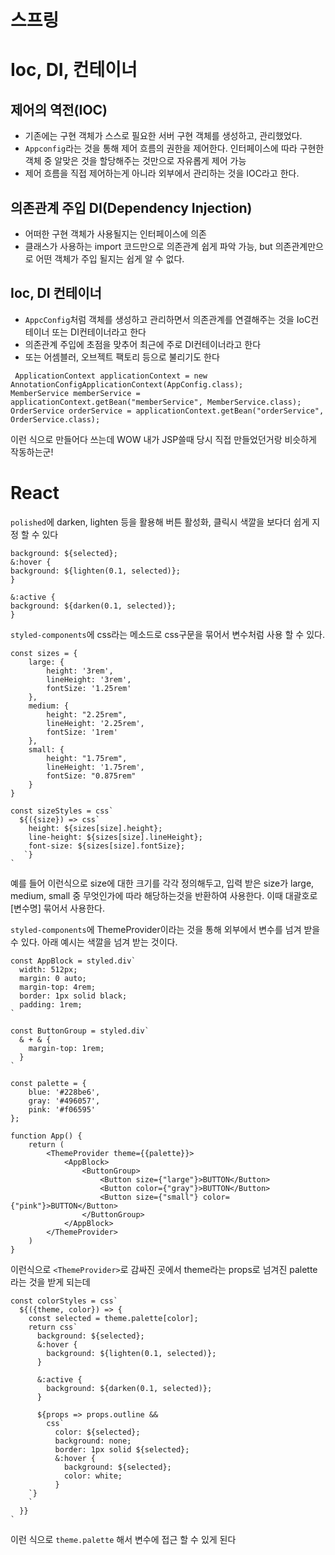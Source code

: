 # 스프링
# Ioc, DI, 컨테이너
## 제어의 역전(IOC)
* 기존에는 구현 객체가 스스로 필요한 서버 구현 객체를 생성하고, 관리했었다.
* `Appconfig`라는 것을 통해 제어 흐름의 권한을 제어한다. 인터페이스에 따라 구현한 객체 중 알맞은 것을 할당해주는 것만으로 자유롭게 제어 가능 
* 제어 흐름을 직접 제어하는게 아니라 외부에서 관리하는 것을 IOC라고 한다.

## 의존관계 주입 DI(Dependency Injection)
* 어떠한 구현 객체가 사용될지는 인터페이스에 의존
* 클래스가 사용하는 import 코드만으로 의존관계 쉽게 파악 가능, but 의존관계만으로 어떤 객체가 주입 될지는 쉽게 알 수 없다.

## Ioc, DI 컨테이너
* `AppcConfig`처럼 객체를 생성하고 관리하면서 의존관계를 연결해주는 것을 IoC컨테이너 또는 DI컨테이너라고 한다
* 의존관계 주입에 초점을 맞추어 최근에 주로 DI컨테이너라고 한다
* 또는 어셈블러, 오브젝트 팩토리 등으로 불리기도 한다

```
 ApplicationContext applicationContext = new AnnotationConfigApplicationContext(AppConfig.class);
MemberService memberService = applicationContext.getBean("memberService", MemberService.class);
OrderService orderService = applicationContext.getBean("orderService", OrderService.class);
```

이런 식으로 만들어다 쓰는데 WOW 내가 JSP쓸때 당시 직접 만들었던거랑 비슷하게 작동하는군!

# React
`polished`에 darken, lighten 등을 활용해 버튼 활성화, 클릭시 색깔을 보다더 쉽게 지정 할 수 있다

```
background: ${selected};
&:hover {
background: ${lighten(0.1, selected)};
}

&:active {
background: ${darken(0.1, selected)};
}
```

`styled-components`에 css라는 메소드로 css구문을 묶어서 변수처럼 사용 할 수 있다.

```
const sizes = {
    large: {
        height: '3rem',
        lineHeight: '3rem',
        fontSize: '1.25rem'
    },
    medium: {
        height: "2.25rem",
        lineHeight: '2.25rem',
        fontSize: '1rem'
    },
    small: {
        height: "1.75rem",
        lineHeight: '1.75rem',
        fontSize: "0.875rem"
    }
}

const sizeStyles = css`
  ${({size}) => css`
    height: ${sizes[size].height};
    line-height: ${sizes[size].lineHeight};
    font-size: ${sizes[size].fontSize};
   `}
`
```

예를 들어 이런식으로 size에 대한 크기를 각각 정의해두고, 입력 받은 size가 large, medium, small 중 무엇인가에 따라 해당하는것을 반환하여 사용한다. 이때 대괄호로 [변수명] 묶어서 사용한다.


`styled-components`에 ThemeProvider이라는 것을 통해 외부에서 변수를 넘겨 받을 수 있다. 아래 예시는 색깔을 넘겨 받는 것이다.

```
const AppBlock = styled.div`
  width: 512px;
  margin: 0 auto;
  margin-top: 4rem;
  border: 1px solid black;
  padding: 1rem;
`

const ButtonGroup = styled.div`
  & + & {
    margin-top: 1rem;
  }
`

const palette = {
    blue: '#228be6',
    gray: '#496057',
    pink: '#f06595'
};

function App() {
    return (
        <ThemeProvider theme={{palette}}>
            <AppBlock>
                <ButtonGroup>
                    <Button size={"large"}>BUTTON</Button>
                    <Button color={"gray"}>BUTTON</Button>
                    <Button size={"small"} color={"pink"}>BUTTON</Button>
                </ButtonGroup>
            </AppBlock>
        </ThemeProvider>
    )
}
```

이런식으로 `<ThemeProvider>`로 감싸진 곳에서 theme라는 props로 넘겨진 palette라는 것을 받게 되는데

```
const colorStyles = css`
  ${({theme, color}) => {
    const selected = theme.palette[color];
    return css`
      background: ${selected};
      &:hover {
        background: ${lighten(0.1, selected)};
      }

      &:active {
        background: ${darken(0.1, selected)};
      }
      
      ${props => props.outline && 
        css`
          color: ${selected};
          background: none;
          border: 1px solid ${selected};
          &:hover {
            background: ${selected};
            color: white;
          }
    `}
    `
  }}
`
```
이런 식으로 `theme.palette` 해서 변수에 접근 할 수 있게 된다